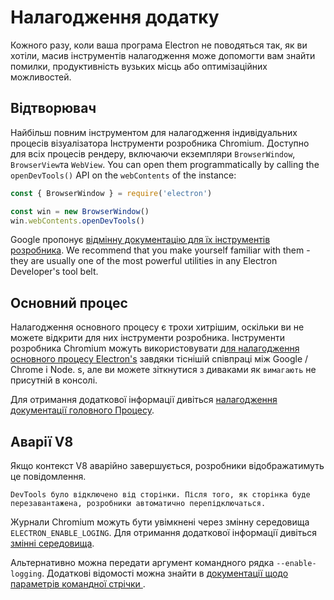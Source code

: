 # Налагодження додатку

Кожного разу, коли ваша програма Electron не поводяться так, як ви хотіли, масив інструментів налагодження може допомогти вам знайти помилки, продуктивність вузьких місць або оптимізаційних можливостей.

## Відтворювач

Найбільш повним інструментом для налагодження індивідуальних процесів візуалізатора Інструменти розробника Chromium. Доступно для всіх процесів рендеру, включаючи екземпляри `BrowserWindow`, `BrowserView`та `WebView`. You can open them programmatically by calling the `openDevTools()` API on the `webContents` of the instance:

```javascript
const { BrowserWindow } = require('electron')

const win = new BrowserWindow()
win.webContents.openDevTools()
```

Google пропонує [відмінну документацію для їх інструментів розробника](https://developer.chrome.com/devtools). We recommend that you make yourself familiar with them - they are usually one of the most powerful utilities in any Electron Developer's tool belt.

## Основний процес

Налагодження основного процесу є трохи хитрішим, оскільки ви не можете відкрити для них інструменти розробника. Інструменти розробника Chromium можуть використовувати [ для налагодження основного процесу Electron's](https://nodejs.org/en/docs/inspector/) завдяки тіснішій співпраці між Google / Chrome і Node. s, але ви можете зіткнутися з диваками як `вимагають` не присутній в консолі.

Для отримання додаткової інформації дивіться [налагодження документації головного Процесу](./debugging-main-process.md).

## Аварії V8

Якщо контекст V8 аварійно завершується, розробники відображатимуть це повідомлення.

`DevTools було відключено від сторінки. Після того, як сторінка буде перезавантажена, розробники автоматично перепідключаться.`

Журнали Chromium можуть бути увімкнені через змінну середовища `ELECTRON_ENABLE_LOGING`. Для отримання додаткової інформації дивіться [змінні середовища](../api/environment-variables.md#electron_enable_logging).

Альтернативно можна передати аргумент командного рядка `--enable-logging`. Додаткові відомості можна знайти в [документації щодо параметрів командної стрічки ](../api/command-line-switches.md#--enable-logging).
